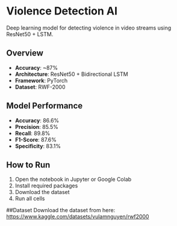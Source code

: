 # Violence Detection AI

Deep learning model for detecting violence in video streams using ResNet50 + LSTM.

## Overview
- **Accuracy**: ~87%
- **Architecture**: ResNet50 + Bidirectional LSTM
- **Framework**: PyTorch
- **Dataset**: RWF-2000

## Model Performance
- **Accuracy**: 86.6%
- **Precision**: 85.5%
- **Recall**: 89.8%
- **F1-Score**: 87.6%
- **Specificity**: 83.1%

## How to Run
1. Open the notebook in Jupyter or Google Colab
2. Install required packages
3. Download the dataset
4. Run all cells

##Dataset
Download the dataset from here:
https://www.kaggle.com/datasets/vulamnguyen/rwf2000
